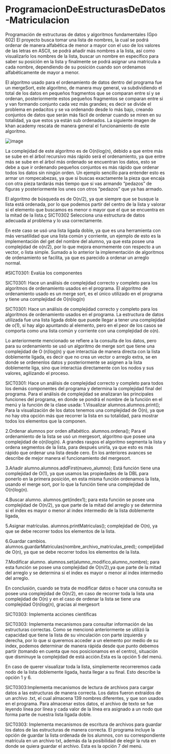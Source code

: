 # ProgramacionDeEstructurasDeDatos-Matriculacion
Programación de estructuras de datos y algoritmos fundamentales (Gpo 602)
El proyecto busca tomar una lista de nombres, la cual se podrá ordenar de manera alfabética de menor a mayor con el uso de los valores de las letras en ASCII, se podrá añadir más nombres a la lista, así como visualizarlo los nombres de la lista, buscar un nombre en específico para saber su posición en la lista y finalmente se podrá asignar una matrícula a cada nombre, dependiendo de su posición cuando son ordenamos alfabéticamente de mayor a menor.


El algoritmo usado para el ordenamiento de datos dentro del programa fue un mergeSort, este algoritmo, de manera muy general, va subdividiendo el total de los datos en pequeños fragmentos que se comparan entre sí y se ordenan, posteriormente estos pequeños fragmentos se comparan entre si y van formando conjunto cada vez más grandes; es decir se divide el problema en pedacitos y se va ordenando desde lo más bajo, creando conjuntos de datos que serán más fácil de ordenar cuando se miren en su totalidad, ya que estos ya están sub ordenados. La siguiente imagen de khan academy rescata de manera general el funcionamiento de este algoritmo.

![image](https://github.com/KevinJMLeyva/ProgramacionDeEstructurasDeDatos-Matriculacion/assets/145345829/2ead7044-438c-4fa9-bde0-595dd17e317b)

La complejidad de este algoritmo es de O(n)log(n), debido a que entre más se sube en el árbol recursivo más rápido será el ordenamiento, ya que entre más se sube en el árbol más ordenado se encuentran los datos, esto se debe a que ir ordenando pequeños conjuntos es más rápido que ordenar todos los datos sin ningún orden. Un ejemplo sencillo para entender esto es armar un rompecabezas, ya que si buscas exactamente la pieza que encaja con otra pieza tardarás más tiempo que si vas armando “pedazos” de figuras y posteriormente los unes con otros “pedazos” que ya has armado.

El algoritmo de búsqueda es de O(n/2), ya que siempre que se busque la lista está ordenada, por lo que podemos partir del centro de la lista y valorar si el elemento que buscamos es menor o mayor que el que se encuentra en la mitad de la lista.ç
SICT0302 Selecciona una estructura de datos adecuada al problema y lo usa correctamente.

En este caso se usó una lista ligada doble, ya que es una herramienta con más versatilidad que una lista común y corriente, un ejemplo de esto es la implementación del get del nombre del alumno, ya que esta posee una complejidad de o(n/2), por lo que mejora enormemente con respecto a un vector, o lista simple. Sumado a lo anterior la implementación de algoritmos de ordenamiento se facilita, ya que es parecido a ordenar un arreglo normal.


#SICT0301: Evalúa los componentes

SICT0301: Hace un análisis de complejidad correcto y completo para los algoritmos de ordenamiento usados en el programa.
El algoritmo de ordenamiento usado es un merge sort, es el único utilizado en el programa y tiene una complejidad de O(n)log(n)

SICT0301: Hace un análisis de complejidad correcto y completo para los algoritmos de ordenamiento usados en el programa.
La estructura de datos utilizada fue una lista ligada doble que puede llegar a tener una complejidad de o(1), si hay algo apuntando al elemento, pero en el peor de los casos se comporta como una lista común y corriente con una complejidad de o(n).

Lo anteriormente mencionado se refiere a la consulta de los datos, pero para su ordenamiento se usó un algoritmo de merge sort que tiene una complejidad de O (n)log(n) y que interactúa de manera directa con la lista doblemente ligada, es decir que no crea un vector o arreglo extra, se en donde se ordenenlos datos y posteriormente se asignen a la lista doblemente liga, sino que interactúa directamente con los nodos y sus valores, agilizando el proceso.

SICT0301: Hace un análisis de complejidad correcto y completo para todos los demás componentes del programa y determina la complejidad final del programa.
Para el análisis de complejidad se analizaran las principales funciones del programa, en donde se pondrá el nombre de la función en el menú y la función de la clase usada:
1.Visualizar alumnos.alumnos.print(); Para la visualización de los datos tenemos una complejidad de O(n), ya que no hay otra opción más que recorrer la lista en su totalidad, para mostrar todos los elementos que la componen.

2.Ordenar alumnos por orden alfabético. alumnos.ordena(); Para el ordenamiento de la lista se usó un mergesort, algoritmo que posee una complejidad de o(n)log(n). A grandes rasgos el algoritmo segmenta la lista y ordena segmentos de la lista, para después unirla, ya que esto es más rápido que ordenar una lista desde cero. En los anteriores avances se describe de mejor manera el funcionamiento del mergesort.

3.Añadir alumno.alumnos.addFirst(nuevo_alumno); Está función tiene una complejidad de O(1), ya que usamos las propiedades de la DBL para ponerlo en la primera posición, en esta misma función ordenamos la lista, usando el merge sort, por lo que la función tiene una complejidad de O(n)log(n).

4.Buscar alumno. alumnos.get(index1); para esta función se posee una complejidad de O(n/2), ya que parte de la mitad del arreglo y se determina si el index es mayor o menor al index intermedio de la lista doblemente ligada,

5.Asignar matrículas. alumnos.printMatriculas(); complejidad de O(n), ya que se debe recorrer todos los elementos de la lista.

6.Guardar cambios. alumnos.guardarMatriculas(nombre_archivo_matriculas_pred); compeljidad de O(n), ya que se debe recorrer todos los elementos de la lista.

7.Modificar alumno. alumnos.set(alumno_modifico,alumno_nombre); para esta función se posee una complejidad de O(n/2),ya que parte de la mitad del arreglo y se determina si el index es mayor o menor al index intermedio del arreglo.

En conclusión, cuando se trata de modificar datos o hacer una consulta se posee una complejidad de  O(n/2), en caso de recorrer toda la lista una complejidad de O(n) y en el caso de ordenar la lista se tiene una complejidad O(n)log(n), gracias al mergesort

SICT0303: Implementa acciones científicas

SICT0303: Implementa mecanismos para consultar información de las estructuras correctas.
Como se mencionó anteriormente se utilizó la capacidad que tiene la lista de su vinculación con parte izquierda y derecha, por lo que si queremos acceder a un elemento por medio de su index, podemos determinar de manera rápida desde que punto debemos partir (tomando en cuenta que nos posicionamos en el centro), situación que disminuye la complejidad de está acción.Esta es la opción 5 del menú.

En caso de querer visualizar toda la lista, simplemente recorreremos cada nodo de la lista doblemente ligada, hasta llegar a su final. Esto describe la opción 1 y 6.

SICT0303:Implementa mecanismos de lectura de archivos para cargar datos a las estructuras de manera correcta.
Los datos fueron extraídos de un archivo .txt, el cual almacena 139 nombres diferentes, y que son usados en el programa. Para almacenar estos datos, el archivo de texto se fue leyendo línea por línea y cada valor de la línea era asignado a un nodo que forma parte de nuestra lista ligada doble.

SICT0303: Implementa mecanismos de escritura de archivos para guardar los datos de las estructuras de manera correcta.
El programa incluye la opción de guardar la lista ordenada de los alumnos, con su correspondiente matrícula en un archivo txt, además da la posibilidad de elegir la ruta en donde se quiera guardar el archivo. Esta es la opción 7 del menú.









